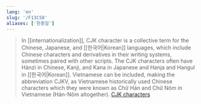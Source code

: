 ```yaml
---
lang: 'en'
slug: '/F13C58'
aliases: ['한중일']
---
```


> In [[internationalization]], CJK character is a collective term for the Chinese, Japanese, and [[한국어|Korean]] languages, which include Chinese characters and derivatives in their writing systems, sometimes paired with other scripts. The CJK characters often have Hànzì in Chinese, Kanji, and Kana in Japanese and Hanja and Hangul in [[한국어|Korean]]. Vietnamese can be included, making the abbreviation CJKV, as Vietnamese historically used Chinese characters which they were known as Chữ Hán and Chữ Nôm in Vietnamese (Hán-Nôm altogether). [CJK characters](https://en.wikipedia.org/wiki/CJK_characters)
